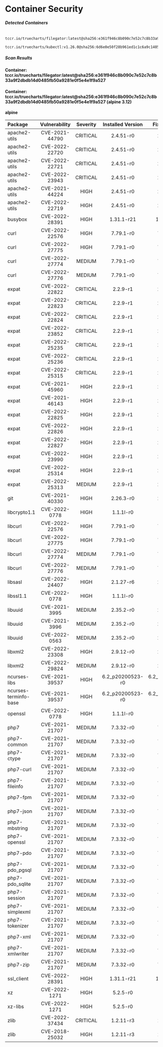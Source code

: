 # Container Security

##### Detected Containers

          tccr.io/truecharts/filegator:latest@sha256:e361f946c8b090c7e52c7c8b33a9f2dbdb14d0485fb50a9281e0f5e4e1f9a527
          tccr.io/truecharts/kubectl:v1.26.0@sha256:6d6e0e50f28b961ed1c1c6a9c140553238641591fbdc9ac7c1a348636f78c552

##### Scan Results

**Container: tccr.io/truecharts/filegator:latest@sha256:e361f946c8b090c7e52c7c8b33a9f2dbdb14d0485fb50a9281e0f5e4e1f9a527**

#### Container: tccr.io/truecharts/filegator:latest@sha256:e361f946c8b090c7e52c7c8b33a9f2dbdb14d0485fb50a9281e0f5e4e1f9a527 (alpine 3.12)
    

**alpine**

      
| Package         |    Vulnerability   |   Severity  |  Installed Version | Fixed Version |
|:----------------|:------------------:|:-----------:|:------------------:|:-------------:|
| apache2-utils         |    CVE-2021-44790   |   CRITICAL  |  2.4.51-r0 | 2.4.52-r0 |
| apache2-utils         |    CVE-2022-22720   |   CRITICAL  |  2.4.51-r0 | 2.4.53-r0 |
| apache2-utils         |    CVE-2022-22721   |   CRITICAL  |  2.4.51-r0 | 2.4.53-r0 |
| apache2-utils         |    CVE-2022-23943   |   CRITICAL  |  2.4.51-r0 | 2.4.53-r0 |
| apache2-utils         |    CVE-2021-44224   |   HIGH  |  2.4.51-r0 | 2.4.52-r0 |
| apache2-utils         |    CVE-2022-22719   |   HIGH  |  2.4.51-r0 | 2.4.53-r0 |
| busybox         |    CVE-2022-28391   |   HIGH  |  1.31.1-r21 | 1.31.1-r22 |
| curl         |    CVE-2022-22576   |   HIGH  |  7.79.1-r0 | 7.79.1-r1 |
| curl         |    CVE-2022-27775   |   HIGH  |  7.79.1-r0 | 7.79.1-r1 |
| curl         |    CVE-2022-27774   |   MEDIUM  |  7.79.1-r0 | 7.79.1-r1 |
| curl         |    CVE-2022-27776   |   MEDIUM  |  7.79.1-r0 | 7.79.1-r1 |
| expat         |    CVE-2022-22822   |   CRITICAL  |  2.2.9-r1 | 2.2.10-r0 |
| expat         |    CVE-2022-22823   |   CRITICAL  |  2.2.9-r1 | 2.2.10-r0 |
| expat         |    CVE-2022-22824   |   CRITICAL  |  2.2.9-r1 | 2.2.10-r0 |
| expat         |    CVE-2022-23852   |   CRITICAL  |  2.2.9-r1 | 2.2.10-r1 |
| expat         |    CVE-2022-25235   |   CRITICAL  |  2.2.9-r1 | 2.2.10-r2 |
| expat         |    CVE-2022-25236   |   CRITICAL  |  2.2.9-r1 | 2.2.10-r2 |
| expat         |    CVE-2022-25315   |   CRITICAL  |  2.2.9-r1 | 2.2.10-r2 |
| expat         |    CVE-2021-45960   |   HIGH  |  2.2.9-r1 | 2.2.10-r0 |
| expat         |    CVE-2021-46143   |   HIGH  |  2.2.9-r1 | 2.2.10-r0 |
| expat         |    CVE-2022-22825   |   HIGH  |  2.2.9-r1 | 2.2.10-r0 |
| expat         |    CVE-2022-22826   |   HIGH  |  2.2.9-r1 | 2.2.10-r0 |
| expat         |    CVE-2022-22827   |   HIGH  |  2.2.9-r1 | 2.2.10-r0 |
| expat         |    CVE-2022-23990   |   HIGH  |  2.2.9-r1 | 2.2.10-r1 |
| expat         |    CVE-2022-25314   |   HIGH  |  2.2.9-r1 | 2.2.10-r2 |
| expat         |    CVE-2022-25313   |   MEDIUM  |  2.2.9-r1 | 2.2.10-r2 |
| git         |    CVE-2021-40330   |   HIGH  |  2.26.3-r0 | 2.26.3-r1 |
| libcrypto1.1         |    CVE-2022-0778   |   HIGH  |  1.1.1l-r0 | 1.1.1n-r0 |
| libcurl         |    CVE-2022-22576   |   HIGH  |  7.79.1-r0 | 7.79.1-r1 |
| libcurl         |    CVE-2022-27775   |   HIGH  |  7.79.1-r0 | 7.79.1-r1 |
| libcurl         |    CVE-2022-27774   |   MEDIUM  |  7.79.1-r0 | 7.79.1-r1 |
| libcurl         |    CVE-2022-27776   |   MEDIUM  |  7.79.1-r0 | 7.79.1-r1 |
| libsasl         |    CVE-2022-24407   |   HIGH  |  2.1.27-r6 | 2.1.28-r0 |
| libssl1.1         |    CVE-2022-0778   |   HIGH  |  1.1.1l-r0 | 1.1.1n-r0 |
| libuuid         |    CVE-2021-3995   |   MEDIUM  |  2.35.2-r0 | 2.37.3-r0 |
| libuuid         |    CVE-2021-3996   |   MEDIUM  |  2.35.2-r0 | 2.37.3-r0 |
| libuuid         |    CVE-2022-0563   |   MEDIUM  |  2.35.2-r0 | 2.37.4-r0 |
| libxml2         |    CVE-2022-23308   |   HIGH  |  2.9.12-r0 | 2.9.13-r0 |
| libxml2         |    CVE-2022-29824   |   MEDIUM  |  2.9.12-r0 | 2.9.14-r0 |
| ncurses-libs         |    CVE-2021-39537   |   HIGH  |  6.2_p20200523-r0 | 6.2_p20200523-r1 |
| ncurses-terminfo-base         |    CVE-2021-39537   |   HIGH  |  6.2_p20200523-r0 | 6.2_p20200523-r1 |
| openssl         |    CVE-2022-0778   |   HIGH  |  1.1.1l-r0 | 1.1.1n-r0 |
| php7         |    CVE-2021-21707   |   MEDIUM  |  7.3.32-r0 | 7.3.33-r0 |
| php7-common         |    CVE-2021-21707   |   MEDIUM  |  7.3.32-r0 | 7.3.33-r0 |
| php7-ctype         |    CVE-2021-21707   |   MEDIUM  |  7.3.32-r0 | 7.3.33-r0 |
| php7-curl         |    CVE-2021-21707   |   MEDIUM  |  7.3.32-r0 | 7.3.33-r0 |
| php7-fileinfo         |    CVE-2021-21707   |   MEDIUM  |  7.3.32-r0 | 7.3.33-r0 |
| php7-fpm         |    CVE-2021-21707   |   MEDIUM  |  7.3.32-r0 | 7.3.33-r0 |
| php7-json         |    CVE-2021-21707   |   MEDIUM  |  7.3.32-r0 | 7.3.33-r0 |
| php7-mbstring         |    CVE-2021-21707   |   MEDIUM  |  7.3.32-r0 | 7.3.33-r0 |
| php7-openssl         |    CVE-2021-21707   |   MEDIUM  |  7.3.32-r0 | 7.3.33-r0 |
| php7-pdo         |    CVE-2021-21707   |   MEDIUM  |  7.3.32-r0 | 7.3.33-r0 |
| php7-pdo_pgsql         |    CVE-2021-21707   |   MEDIUM  |  7.3.32-r0 | 7.3.33-r0 |
| php7-pdo_sqlite         |    CVE-2021-21707   |   MEDIUM  |  7.3.32-r0 | 7.3.33-r0 |
| php7-session         |    CVE-2021-21707   |   MEDIUM  |  7.3.32-r0 | 7.3.33-r0 |
| php7-simplexml         |    CVE-2021-21707   |   MEDIUM  |  7.3.32-r0 | 7.3.33-r0 |
| php7-tokenizer         |    CVE-2021-21707   |   MEDIUM  |  7.3.32-r0 | 7.3.33-r0 |
| php7-xml         |    CVE-2021-21707   |   MEDIUM  |  7.3.32-r0 | 7.3.33-r0 |
| php7-xmlwriter         |    CVE-2021-21707   |   MEDIUM  |  7.3.32-r0 | 7.3.33-r0 |
| php7-zip         |    CVE-2021-21707   |   MEDIUM  |  7.3.32-r0 | 7.3.33-r0 |
| ssl_client         |    CVE-2022-28391   |   HIGH  |  1.31.1-r21 | 1.31.1-r22 |
| xz         |    CVE-2022-1271   |   HIGH  |  5.2.5-r0 | 5.2.5-r1 |
| xz-libs         |    CVE-2022-1271   |   HIGH  |  5.2.5-r0 | 5.2.5-r1 |
| zlib         |    CVE-2022-37434   |   CRITICAL  |  1.2.11-r3 | 1.2.12-r2 |
| zlib         |    CVE-2018-25032   |   HIGH  |  1.2.11-r3 | 1.2.12-r0 |

